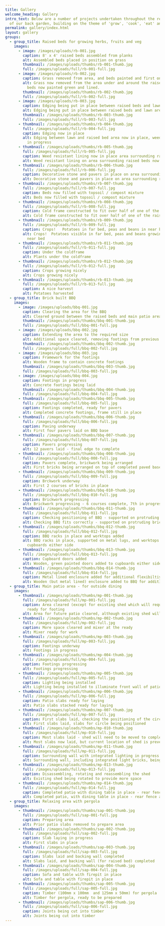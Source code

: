 ```yaml
---
title: Gallery
welcome_heading: Gallery
intro_text: B﻿elow are a number of projects undertaken throughout the redesign
  of our back garden, building on the theme of 'grow', 'cook', 'eat' and 'relax'
permalink: gallery/index.html
layout: gallery
groups:
  - group_title: Raised beds for growing herbs, fruits and veg
    images:
      - image: /images/uploads/rb-001.jpg
        caption: 8' x 4' raised beds assembled from planks
        alt: Assembled beds placed in position on grass
        thumbnail: /images/uploads/thumbs/rb-001-thumb.jpg
        full: /images/uploads/full/rb-001-full.jpg
      - image: /images/uploads/rb-002.jpg
        caption: Grass removed from area, and beds painted and first one lined
        alt: Grass now removed from the area under and around the raised beds.  Raised
          beds now painted green and lined.
        thumbnail: /images/uploads/thumbs/rb-002-thumb.jpg
        full: /images/uploads/full/rb-002-full.jpg
      - image: /images/uploads/rb-003.jpg
        caption: Edging being put in place between raised beds and lawn area
        alt: Edging being put in place between raised beds and lawn area
        thumbnail: /images/uploads/thumbs/rb-003-thumb.jpg
        full: /images/uploads/full/rb-003-full.jpg
      - thumbnail: /images/uploads/thumbs/rb-004-thumb.jpg
        full: /images/uploads/full/rb-004-full.jpg
        caption: Edging now in place
        alt: Edging between lawn and raised bed area now in place, weed resistant lining
          in progress
      - thumbnail: /images/uploads/thumbs/rb-005-thumb.jpg
        full: /images/uploads/full/rb-005-full.jpg
        caption: Weed resistant lining now in place area surrounding raised beds
        alt: Weed resistant lining on area surrounding raised beds now completed
      - thumbnail: /images/uploads/thumbs/rb-006-thumb.jpg
        full: /images/uploads/full/rb-006-full.jpg
        caption: Decorative stone and pavers in place on area surrounding raised beds
        alt: Decorative stone and pavers in place on area surrounding raised beds
      - thumbnail: /images/uploads/thumbs/rb-007-thumb.jpg
        full: /images/uploads/full/rb-007-full.jpg
        caption: Beds now filled with topsoil / compost mixture
        alt: Beds now filled with topsoil / compost mixture
      - thumbnail: /images/uploads/thumbs/rb-008-thumb.jpg
        full: /images/uploads/full/rb-008-full.jpg
        caption: Cold frame constructed to fit over half of one of the raised beds
        alt: Cold frame constructed to fit over half of one of the raised beds
      - thumbnail: /images/uploads/thumbs/rb-009-thumb.jpg
        full: /images/uploads/full/rb-009-full.jpg
        caption: Crops!   Potatoes in far bed, peas and beans in near bed
        alt: Crops!  Potatoes visible in far bed, peas and beans growing up canes in
          near bed
      - thumbnail: /images/uploads/thumbs/rb-011-thumb.jpg
        full: /images/uploads/full/rb-011-full.jpg
        caption: Under the coldframe
        alt: Plants under the coldframe
      - thumbnail: /images/uploads/thumbs/rb-012-thumb.jpg
        full: /images/uploads/full/rb-012-full.jpg
        caption: Crops growing nicely
        alt: Crops growing nicely
      - thumbnail: /images/uploads/thumbs/rb-013-thumb.jpg
        full: /images/uploads/full/rb-013-full.jpg
        caption: A nice harvest
        alt: Potatoes harvested
  - group_title: Brick built BBQ
    images:
      - image: /images/uploads/bbq-001.jpg
        caption: Clearing the area for the BBQ
        alt: Cleared ground between the raised beds and main patio area
        thumbnail: /images/uploads/thumbs/bbq-001-thumb.jpg
        full: /images/uploads/full/bbq-001-full.jpg
      - image: /images/uploads/bbq-002.jpg
        caption: Extending the area to the required size
        alt: Additional space cleared, removing footings from previous patio
        thumbnail: /images/uploads/thumbs/bbq-002-thumb.jpg
        full: /images/uploads/full/bbq-002-full.jpg
      - image: /images/uploads/bbq-003.jpg
        caption: Framework for the footings
        alt: Wooden frame to contain concrete footings
        thumbnail: /images/uploads/thumbs/bbq-003-thumb.jpg
        full: /images/uploads/full/bbq-003-full.jpg
      - image: /images/uploads/bbq-004.jpg
        caption: Footings in progress
        alt: Concrete footings being laid
        thumbnail: /images/uploads/thumbs/bbq-004-thumb.jpg
        full: /images/uploads/full/bbq-004-full.jpg
      - thumbnail: /images/uploads/thumbs/bbq-005-thumb.jpg
        full: /images/uploads/full/bbq-005-full.jpg
        caption: Footings completed, ready for pavers
        alt: Completed concrete footings, frame still in place
      - thumbnail: /images/uploads/thumbs/bbq-006-thumb.jpg
        full: /images/uploads/full/bbq-006-full.jpg
        caption: Paving underway
        alt: First four pavers laid on BBQ base
      - thumbnail: /images/uploads/thumbs/bbq-007-thumb.jpg
        full: /images/uploads/full/bbq-007-full.jpg
        caption: Pavers progressing
        alt: 12 pavers laid - final edge to complete
      - thumbnail: /images/uploads/thumbs/bbq-008-thumb.jpg
        full: /images/uploads/full/bbq-008-full.jpg
        caption: Pavers complete, brickwork being arranged
        alt: First bricks being arranged on top of completed paved base
      - thumbnail: /images/uploads/thumbs/bbq-009-thumb.jpg
        full: /images/uploads/full/bbq-009-full.jpg
        caption: Brckwork underway
        alt: First 2 courses of bricks in place
      - thumbnail: /images/uploads/thumbs/bbq-010-thumb.jpg
        full: /images/uploads/full/bbq-010-full.jpg
        caption: Brickwork progressing
        alt: Brickwork progressing - 6 courses complete, 7th in progress
      - thumbnail: /images/uploads/thumbs/bbq-011-thumb.jpg
        full: /images/uploads/full/bbq-011-full.jpg
        caption: Checking positioning of BBQ - supported on protruding bricks
        alt: Checking BBQ fits correctly - supported on protruding bricks
      - thumbnail: /images/uploads/thumbs/bbq-012-thumb.jpg
        full: /images/uploads/full/bbq-012-full.jpg
        caption: BBQ racks in place and worktops added
        alt: BBQ racks in place, supported on metal lugs, and worktops added to
          cupboards either side
      - thumbnail: /images/uploads/thumbs/bbq-013-thumb.jpg
        full: /images/uploads/full/bbq-013-full.jpg
        caption: Cupboard doors added
        alt: Wooden, green painted doors added to cupboards either side
      - thumbnail: /images/uploads/thumbs/bbq-014-thumb.jpg
        full: /images/uploads/full/bbq-014-full.jpg
        caption: Metal lined enclosure added for additional flexibiltiy
        alt: Wooden (but metal lined) enclosure added to BBQ for additional flexibility
  - group_title: Main patio area - for outside dining
    images:
      - thumbnail: /images/uploads/thumbs/mp-001-thumb.jpg
        full: /images/uploads/full/mp-001-full.jpg
        caption: Area cleared (except for existing shed which will require relocation),
          ready for footing
        alt: Area for future patio cleared, although existing shed will require moving
      - thumbnail: /images/uploads/thumbs/mp-002-thumb.jpg
        full: /images/uploads/full/mp-002-full.jpg
        caption: More space cleared and mixer at the ready
        alt: Mixer ready for work
      - thumbnail: /images/uploads/thumbs/mp-003-thumb.jpg
        full: /images/uploads/full/mp-003-full.jpg
        caption: Footings underway
        alt: Footings in progress
      - thumbnail: /images/uploads/thumbs/mp-004-thumb.jpg
        full: /images/uploads/full/mp-004-full.jpg
        caption: Footings progressing
        alt: Footings progressing
      - thumbnail: /images/uploads/thumbs/mp-005-thumb.jpg
        full: /images/uploads/full/mp-005-full.jpg
        caption: Lighting being installed
        alt: Lighting being installed to illuminate front wall of patio
      - thumbnail: /images/uploads/thumbs/mp-006-thumb.jpg
        full: /images/uploads/full/mp-006-full.jpg
        caption: Patio slabs ready for laying
        alt: Patio slabs stacked ready for laying
      - thumbnail: /images/uploads/thumbs/mp-007-thumb.jpg
        full: /images/uploads/full/mp-007-full.jpg
        caption: First slabs laid, checking the positioning of the circle
        alt: First slabs laid, slabs for circle being positioned
      - thumbnail: /images/uploads/thumbs/mp-010-thumb.jpg
        full: /images/uploads/full/mp-010-full.jpg
        caption: Most slabs laid - shed will need to be moved to complete the rest
        alt: Most slabs now laid, but current location of shed is preventing completion
      - thumbnail: /images/uploads/thumbs/mp-011-thumb.jpg
        full: /images/uploads/full/mp-011-full.jpg
        caption: Surrounding wall with integrated lighting in progress
        alt: Surrounding wall, including integrated light bricks, being built
      - thumbnail: /images/uploads/thumbs/mp-013-thumb.jpg
        full: /images/uploads/full/mp-013-full.jpg
        caption: Disassembling, rotating and reassembling the shed
        alt: Existing shed being rotated to provide more space
      - thumbnail: /images/uploads/thumbs/mp-014-thumb.jpg
        full: /images/uploads/full/mp-014-full.jpg
        caption: Completed patio with dining table in place - rear fence also renewed
        alt: Completed patio, with dining table in place - rear fence also renewed
  - group_title: Relaxing area with pergola
    images:
      - thumbnail: /images/uploads/thumbs/sap-001-thumb.jpg
        full: /images/uploads/full/sap-001-full.jpg
        caption: Preparing area
        alt: Prior patio slabs removed to prepare area
      - thumbnail: /images/uploads/thumbs/sap-002-thumb.jpg
        full: /images/uploads/full/sap-002-full.jpg
        caption: Slab laying in progress
        alt: First slabs in place
      - thumbnail: /images/uploads/thumbs/sap-003-thumb.jpg
        full: /images/uploads/full/sap-003-full.jpg
        caption: Slabs laid and backing wall completed
        alt: Slabs laid, and backing wall (for raised bed) completed
      - thumbnail: /images/uploads/thumbs/sap-004-thumb.jpg
        full: /images/uploads/full/sap-004-full.jpg
        caption: Sofa and table with firepit in place
        alt: Sofa and table with firepit in place
      - thumbnail: /images/uploads/thumbs/sap-005-thumb.jpg
        full: /images/uploads/full/sap-005-full.jpg
        caption: Timber (100mm x 100mm  and 125mm x 50mm) for pergola
        alt: Timber for pergola, ready to be prepared
      - thumbnail: /images/uploads/thumbs/sap-006-thumb.jpg
        full: /images/uploads/full/sap-006-full.jpg
        caption: Joints being cut into timber
        alt: Joints being cut into timber
---
```


